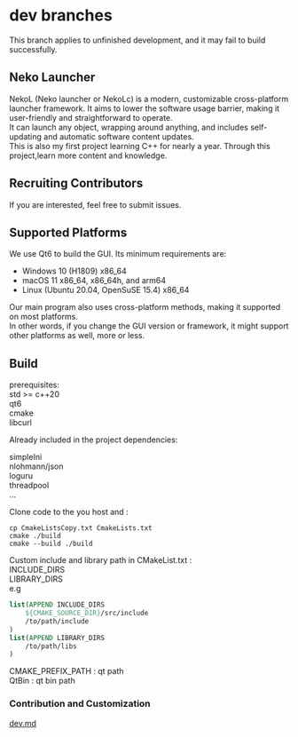 # dev branches

This branch applies to unfinished development, and it may fail to build successfully.

## Neko Launcher

NekoL (Neko launcher or NekoLc) is a modern, customizable cross-platform launcher framework. It aims to lower the software usage barrier, making it user-friendly and straightforward to operate.  
It can launch any object, wrapping around anything, and includes self-updating and automatic software content updates.  
This is also my first project learning C++ for nearly a year. Through this project,learn more content and knowledge.

## Recruiting Contributors

If you are interested, feel free to submit issues.

## Supported Platforms

We use Qt6 to build the GUI. Its minimum requirements are:

- Windows 10 (H1809) x86_64
- macOS 11 x86_64, x86_64h, and arm64
- Linux (Ubuntu 20.04, OpenSuSE 15.4) x86_64

Our main program also uses cross-platform methods, making it supported on most platforms.  
In other words, if you change the GUI version or framework, it might support other platforms as well, more or less.

## Build

prerequisites:  
std >= c++20  
qt6  
cmake  
libcurl  

Already included in the project dependencies:  

simpleIni  
nlohmann/json  
loguru  
threadpool  
...

Clone code to the you host and :  

```shell
cp CmakeListsCopy.txt CmakeLists.txt
cmake ./build
cmake --build ./build
```

Custom include and library path in CMakeList.txt :  
INCLUDE_DIRS  
LIBRARY_DIRS  
e.g

```cmake
list(APPEND INCLUDE_DIRS
    ${CMAKE_SOURCE_DIR}/src/include
    /to/path/include
)
list(APPEND LIBRARY_DIRS
    /to/path/libs
)
```

CMAKE_PREFIX_PATH : qt path  
QtBin : qt bin path  

### Contribution and Customization

[dev.md](doc/dev.md)
